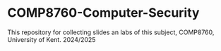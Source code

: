 # COMP8760-Computer-Security

This repository for collecting slides an labs of this subject, COMP8760, University of Kent. 2024/2025
